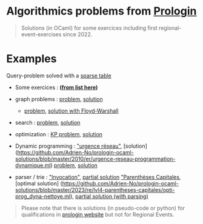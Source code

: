# Algorithmics problems from [Prologin](https://prologin.org)

> Solutions (in OCaml) for some exercices including first regional-event-exercises since 2022. 

# Examples
Query-problem solved with a [sparse table](https://github.com/Adrien-No/prologin-ocaml-solutions/tree/master/2024/qualifs/p4)


* Some exercices : **([from list here](https://prologin.org/forum/entrainement-3/les-algorithmes-et-structures-de-donnees-a-connaitre-950/))**
- graph problems :
  [problem](https://prologin.org/train/2015/semifinal/exploration_urbaine), [solution](https://github.com/Adrien-No/prologin-ocaml-solutions/tree/master/2015/er/lvl6-exploration_urbaine)
  - [problem](https://prologin.org/train/2015/qualification/expert_itinerant), [solution with Floyd-Warshall](https://github.com/Adrien-No/prologin-ocaml-solutions/tree/master/2015/qualifications/expert-itinerant)

- search :
    [problem](https://prologin.org/train/2012/semifinal/chantier_intergalactique), [solution](https://github.com/Adrien-No/prologin-ocaml-solutions/blob/master/2016/er/tete_baissee.ml)

- optimization :
     [KP problem](https://prologin.org/train/2023/qualification/stabilisateurs), [solution](https://github.com/Adrien-No/prologin-ocaml-solutions/blob/master/2023/qualifications/p5-stabilisateurs/main.ml)
- Dynamic programming :
     ["urgence réseau"](https://prologin.org/train/2010/semifinal/urgence_reseau), [solution] (https://github.com/Adrien-No/prologin-ocaml-solutions/blob/master/2010/er/urgence-reseau-programmation-dynamique.ml) 
    [problem](https://prologin.org/train/2016/semifinal/tete_baissee), [solution](https://github.com/Adrien-No/prologin-ocaml-solutions/blob/master/2016/er/tete_baissee.ml)

- parser / trie :
     ["Invocation"](https://prologin.org/train/2023/semifinal/invocation), [partial solution](https://github.com/Adrien-No/prologin-ocaml-solutions/tree/master/2023/re/lvl4-invocation)
     ["Parenthèses Capitales](https://prologin.org/train/2023/semifinal/parentheses_capitales), [optimal solution] (https://github.com/Adrien-No/prologin-ocaml-solutions/blob/master/2023/re/lvl4-parentheses-capitales/opti-prog_dyna-nettoye.ml), [partial solution (with parsing)](https://github.com/Adrien-No/prologin-ocaml-solutions/blob/master/2023/re/lvl4-parentheses-capitales/main.ml)
  
> Please note that there is solutions (in pseudo-code or python) for qualifications in [prologin website](https://prologin.org/archives/) but not for Regional Events.
